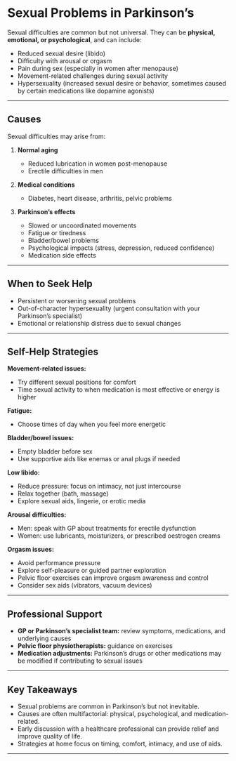 # **Sexual Problems in Parkinson’s**

Sexual difficulties are common but not universal. They can be **physical, emotional, or psychological**, and can include:

* Reduced sexual desire (libido)
* Difficulty with arousal or orgasm
* Pain during sex (especially in women after menopause)
* Movement-related challenges during sexual activity
* Hypersexuality (increased sexual desire or behavior, sometimes caused by certain medications like dopamine agonists)

---

## **Causes**

Sexual difficulties may arise from:

1. **Normal aging**

   * Reduced lubrication in women post-menopause
   * Erectile difficulties in men

2. **Medical conditions**

   * Diabetes, heart disease, arthritis, pelvic problems

3. **Parkinson’s effects**

   * Slowed or uncoordinated movements
   * Fatigue or tiredness
   * Bladder/bowel problems
   * Psychological impacts (stress, depression, reduced confidence)
   * Medication side effects

---

## **When to Seek Help**

* Persistent or worsening sexual problems
* Out-of-character hypersexuality (urgent consultation with your Parkinson’s specialist)
* Emotional or relationship distress due to sexual changes

---

## **Self-Help Strategies**

**Movement-related issues:**

* Try different sexual positions for comfort
* Time sexual activity to when medication is most effective or energy is higher

**Fatigue:**

* Choose times of day when you feel more energetic

**Bladder/bowel issues:**

* Empty bladder before sex
* Use supportive aids like enemas or anal plugs if needed

**Low libido:**

* Reduce pressure: focus on intimacy, not just intercourse
* Relax together (bath, massage)
* Explore sexual aids, lingerie, or erotic media

**Arousal difficulties:**

* Men: speak with GP about treatments for erectile dysfunction
* Women: use lubricants, moisturizers, or prescribed oestrogen creams

**Orgasm issues:**

* Avoid performance pressure
* Explore self-pleasure or guided partner exploration
* Pelvic floor exercises can improve orgasm awareness and control
* Consider sex aids (vibrators, vacuum devices)

---

## **Professional Support**

* **GP or Parkinson’s specialist team:** review symptoms, medications, and underlying causes
* **Pelvic floor physiotherapists:** guidance on exercises
* **Medication adjustments:** Parkinson’s drugs or other medications may be modified if contributing to sexual issues

---

## **Key Takeaways**

* Sexual problems are common in Parkinson’s but not inevitable.
* Causes are often multifactorial: physical, psychological, and medication-related.
* Early discussion with a healthcare professional can provide relief and improve quality of life.
* Strategies at home focus on timing, comfort, intimacy, and use of aids.

---

